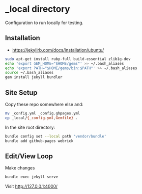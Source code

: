 # _local directory

Configuration to run locally for testing.

## Installation

* <https://jekyllrb.com/docs/installation/ubuntu/>

```sh
sudo apt-get install ruby-full build-essential zlib1g-dev
echo 'export GEM_HOME="$HOME/gems"' >> ~/.bash_aliases
echo 'export PATH="$HOME/gems/bin:$PATH"' >> ~/.bash_aliases
source ~/.bash_aliases
gem install jekyll bundler
```

## Site Setup

Copy these repo somewhere else and:

```sh
mv _config.yml _config.ghpages.yml
cp _local/{_config.yml,Gemfile} .
```

In the site root directory:

```sh
bundle config set --local path 'vendor/bundle'
bundle add github-pages webrick
```

## Edit/View Loop

Make changes

```sh
bundle exec jekyll serve
```

Visit <http://127.0.0.1:4000/>

